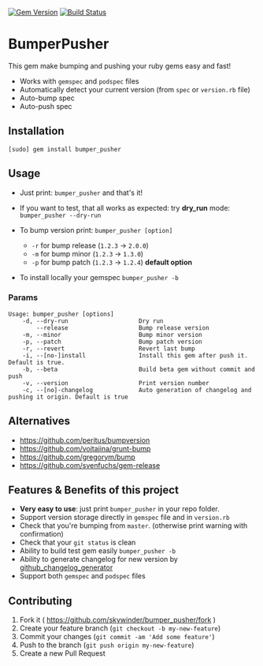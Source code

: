 [![Gem Version](https://badge.fury.io/rb/bumper_pusher.svg)](http://badge.fury.io/rb/bumper_pusher)
[![Build Status](https://travis-ci.org/skywinder/bumper_pusher.svg?branch=master)](https://travis-ci.org/skywinder/bumper_pusher)


# BumperPusher

This gem make bumping and pushing your ruby gems easy and fast!

- Works with `gemspec` and `podspec` files
- Automatically detect your current version (from `spec` or `version.rb` file)
- Auto-bump spec
- Auto-push spec

## Installation
	[sudo] gem install bumper_pusher

## Usage
- Just print: `bumper_pusher` and that's it!
- If you want to test, that all works as expected: try **dry_run** mode: `bumper_pusher --dry-run` 
- To bump version print: `bumper_pusher [option]`
	-  `-r` for bump release (`1.2.3` -> `2.0.0`)
	- `-m` for bump minor (`1.2.3` -> `1.3.0`)
	- `-p` for bump patch (`1.2.3` -> `1.2.4`) **default option**
	
- To install locally your gemspec `bumper_pusher -b`

### Params
	Usage: bumper_pusher [options]
	    -d, --dry-run                    Dry run
	        --release                    Bump release version
	    -m, --minor                      Bump minor version
	    -p, --patch                      Bump patch version
	    -r, --revert                     Revert last bump
	    -i, --[no-]install               Install this gem after push it. Default is true.
	    -b, --beta                       Build beta gem without commit and push
	    -v, --version                    Print version number
	    -c, --[no]-changelog             Auto generation of changelog and pushing it origin. Default is true

## Alternatives
- https://github.com/peritus/bumpversion
- https://github.com/vojtajina/grunt-bump
- https://github.com/gregorym/bump
- https://github.com/svenfuchs/gem-release

## Features & Benefits of this project

- **Very easy to use**: just print `bumper_pusher` in your repo folder.
- Support version storage directly in `gemspec` file and in `version.rb`
- Check that you're bumping from `master`. (otherwise print warning with confirmation)
- Check that your `git status` is clean
- Ability to build test gem easily  `bumper_pusher -b`
- Ability to generate changelog for new version by [github_changelog_generator](https://github.com/skywinder/Github-Changelog-Generator)
- Support both `gemspec` and `podspec` files

## Contributing

1. Fork it ( https://github.com/skywinder/bumper_pusher/fork )
2. Create your feature branch (`git checkout -b my-new-feature`)
3. Commit your changes (`git commit -am 'Add some feature'`)
4. Push to the branch (`git push origin my-new-feature`)
5. Create a new Pull Request
